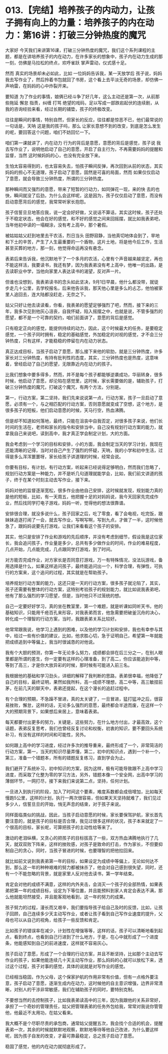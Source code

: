# 013.【完结】培养孩子的内动力，让孩子拥有向上的力量：培养孩子的内在动力：第16讲：打破三分钟热度的魔咒

大家好 今天我们来讲第16课，打破三分钟热度的魔咒，我们这个系列课程的主题，都是在讲培养孩子的内在动力，在许多家长的想象中，孩子内在动力生成的那一刻，仿佛是马拉松的终点，欢呼雀跃 掌声雷动，仪式感十足。

然而 真实的场景却未必如此，比如 一位妈妈告诉我，某一天放学后 孩子说，妈妈 我去写作业了，然后拎着书包就回了书房，这个看上去平淡无奇的场景，却仿佛一声响雷，在妈妈的心中炸裂开来。

要知道 为了作业的事情，娘俩已经斗争了好几年，这么主动还是第一次，从前那些拖延 懈怠 指责，纠缠 打骂 绝望的戏码，足以写成一部跌宕起伏的连续剧，从我的咨询经验来看，经过长期的铺垫，孩子的终极改变。

往往是瞬间的事情，特别自然，但家长的反应，往往都是惊恶不已，他们最常说的一句话是，天呐 这是我的孩子吗，那么 让家长意想不到的改变，到底是怎么发生的呢，要回答这个问题，咱们不妨回忆一下。

咱们第一课就讲了，内在动力 行为的背后是意愿，意愿的背后是感觉，孩子说 我去写作业了，说明他启动了自己的意愿，开启了自主行为，不再需要妈妈的提醒和监督，当然 这时候妈妈的心，也没有完全放下来。

生怕太容易得到的，也太容易失去，怕孩子瞬间反弹，再次回到从前的状态，其实 妈妈的担心不无道理，孩子启动了意愿，固然是可喜的局面，然而 如果仅仅启动了意愿，就会导致三分钟热度，所谓的三分钟热度。

那种瞬间而又强烈的意愿，带来了短暂的行动力，如同弹花一现，来的快 去的也快，瞬间就没了后劲，为什么会这样呢，这是因为，孩子仅仅启动了意愿，而没有启动意愿背后的感觉，我常常听家长抱怨。

孩子信誓旦旦地答应我，说一定会好好做，又说话不算话，其实这时候，孩子还处于不稳定状态，他会在好的感觉，和不好的感觉之间来回摇摆，就比如我表弟吧，当年他初中读的一塌糊涂，没有考上高中，那个暑假。

被姑姑姑父赶到地里去干农活，烈日当头 田野寂静，当他真切地体会到了，旱地和下土的辛苦，产生了人生最重要的一个盾物，这片土地，将是他今后工作，生活 甚至买葬的地方，那一刻，他觉得命运再没有悬念。

表弟后来告诉我，他沉默地干了一个多月的农活，心里有个声音越来越坚定，再也不能这样活，我要读书，我还有梦，因为我表弟没有考上高中，他唯一的出路，是去读职业中学，当他向家里人表达读书的渴望，反对声一片。

但谁也没想到，我表弟读书的念头如此坚决，9月1日早晨，他什么都没带，就徒步走几十公里，去学校报名，后来他告诉我，那天他心里是多么的忐忑，他怕被家里人追回去，连大陆都没赶走，无奈之下。

姑父只好让他去读读看，你看，我表弟的愿望足够强烈了吧，然而，接下来的三年，我多次见到他灰心沮丧，自我怀疑，陷入摇摆之中，也就是说，不管多强烈的愿望，都不是一个可靠的契约，咱们前面讲了，意愿的背后是感觉。

只有稳定正向的感觉，能提供持续的动力，因此，这个时候最大的任务，是要稳定感觉，一个孩子同时拥有，稳定的基础感觉，外加稳定的对视的感觉，才不会三分钟热度，只有这样，才能稳稳的停留在内在动力状态。

真正达成目标，当孩子启动了意愿，那么接下来他的软肋，就是三分钟热度，许多家长对三分钟热度，有持有批判性的态度，其实，三分钟热度也是热度，这意味着，曾经启动了自己的愿望，无限靠近内在动力的孩子。

比我们想象中要多得多，然而，并不是每个孩子都能够逆袭成功，华丽转身，很多时候，他启动了意愿，却沦陷在感觉里，这时候，家长需要做的是，辅助孩子，打破三分钟热度的魔咒，打破这个魔咒，有两个方法，分别是。

第一，行动方案，第二坚持，我们先来说说第一点，行动方案，孩子一旦启动了意愿，必须有一个，与之相匹配的行动方案，否则意愿就变成了空想，这个地方，是很多孩子的短板，他们启动意愿的时候，天马行空，热血沸腾。

但是却不知道如何落地，最终，只能在沮丧中自我否定，对很多孩子来说，他们长时间的生活在，老师和家长的指令和安排当中，自己没有规划行动方案的能力，就拿我自己来说吧，读到高中，我才真正学会制定计划，大的方面。

我会考虑到一个学习的目标和安排，小的方面，我会制定当天的学习计划，我现在还能清晰的记得，当时对自己产生了强烈的怀疑，天呐，我的小学和初中生活，过得是多么浑浑噩噩呀，家长给孩子讲道理的时候，经常会说。

你要有目标，有计划，有行动方案，听起来已经说得足够明白，然而我们忽略了，规划行动方案是一种能力，并不是听几句道理就能学会，比如，我们前文讲道的孩子，终于在某个时刻主动去写作业，接下来。

妈妈对他的监督逐渐宽松，很多作业由他自己安排，这时候就发现，规划能力真的是他的短板，比如，有一天周五，他把握十足的对妈妈说，我今天回家先完成作业，然后找同学打电子游戏，妈妈一听，觉得他的想法很靠谱。

安排很合理，就没多说什么，孩子回家之后，吃了零食，看了会电视，吃完饭，跟妹妹追逐打闹了一会，就去写作业，写啊写啊，写到九点，才做了一半，这时候他急了，跟妈妈说要先打游戏，让我们来看看这个孩子的安排。

其实，他只是安排了作业和游戏的先后顺序，并没有考虑到细节，假设我是这位家长，我会追问孩子，作业量是多少，总共有多少做作业的时间，作业的难易程度，几点开始，几点能完成，几点跟同学打游戏，到了时间。

对方能否完成作业，对方家长是否同意打游戏，万一有特殊情况，没法玩游戏，备用选择是什么，如果这样追问孩子，最终能追问出一个，科学合理，有弹性，可执行的方案来，这个追问的过程，其实就是在帮助孩子。

培养规划行动方案的能力，这还只是一天的行动方案，很多孩子就沦陷了，其实，孩子还需要有整体的行动方案，这特别考验孩子的规划能力，就比如说我表弟吧，他有了那么强烈的学习愿望，但是，当时他只不过笼统的想。

自己一定要好好学习，真的坐在教室里，第一个难题，就是听课如同听天书，他的基础知识，只能用千疮百孔来形容，对我表弟而言，他急需要把破釜沉舟的决心，转化成一个理智的行动方案，当时，我跟表弟关系比较好。

他常常跟我说，他学习上遇到的困难，以及他的学习计划和安排，我也有幸参与其中，给过一些有价值的建议，比如，他求胜心切，急于证明自己，希望第一年就能把成绩追到中等偏上，我当时很诚恳的对他说。

我有个大胆的预测，你第一年无论多么努力，成绩都会排在后三分之一，在别人眼里都是所谓的差生，你一定要有这样的心理准备，到了高二，你应该能追到中等，等到了高三，才是你大放异彩的时候，那时候有可能进入前三名。

我根据他的基础和学习劲头，详细的解释了我判断的思路，表弟很幸福，他降低了自己的目标，最终证明，果然如我所料，高一成绩不理想，高二中等，高三敏捏前茅，在前几天的聊天中，表弟还提起，在这个漫长的追赶过程中。

有个合理的预期，不急躁不冒进，真的太关键了，一旦冒进，猛打猛冲之后，很容易挫败，懈怠，这样的话，无论多么强烈的意愿，最终都会半途而废，在这样一个大的预期背景下，如果想后来居上，意味着表弟。

每天都要付出更多的努力，关键是，这些努力，在什么地方付出，才最高效，这个话题，表弟反复思考，我们也曾经反复讨论和权衡，初衷的知识，要不要回头系统补习，有没有这样的时间和可能性，另外。

如何跟上高中的学习进度，经过许多次的推导重来，最终形成了一个，非常简洁的行动方案，第一，当天的知识尽量弄懂，第二，初中的知识点，遇到一个补一个，第三，准备一个错题本，所有的错题反复练习，直到学会为止。

我们避开了系统补习，初中知识的方案，因为这样，极有可能导致跟不上高中学习进度，而采取了化整为零的学习方法，另外，错题本像一个安全网，出高中学习的薄弱环节，一网打尽，接下来我们来说第二点，坚持，任何计划。

一旦进入到执行的阶段，加入了时间这个要素，难度系数都会成倍增加，比如每天慢跑5公里，这样的计划，执行一两次很容易，但如果天天坚持就难了，我们见过多少人，信誓旦旦的开始，悄无声息的结束，对于孩子来说。

同样面临类似的挑战，因此，当孩子启动意愿的时候，家长要保驾护航，家长首先要注意的，就是孩子的目标是否合理，我见过很多这样的状况，孩子本来就定了一个很高的目标，家长呢，可算把孩子的主动性给等来了。

激动的老泪纵横，又贪心的把孩子的目标拔高了一些，双方热血沸腾地执行了几天，就双双败下阵来，这样的挫败感，对孩子是致命的打击，作为家长，不但要抑制自己的贪心，同时，当孩子冒进的时候，也要理智的把他拉回来。

就比如前文说到我表弟第一年的目标，如果设定为成绩中等偏上，无论如何达不到，那么这一年的种种艰难的努力都被抹杀了，他会对自己感到很失望，同时，还有一个不能忽略的背景，就是家里人反对他去读书，第一学年结束。

肯定会对他的成绩不满意，这样的内外夹击，会消灭一个孩子的全部热情，如果表弟把第一年的成绩目标，设定为下等位置，并且能预料到家人肯定会表达不满，那么他就能坦然接受，并且能客观地看到，这一年的努力的成果。

孩子努力的过程，漫长而又艰辛，我们要指导孩子给自己及时的反馈，比如，让孩子回顾，自己连续多少天主动写作业，或者让孩子看到自己写作业速度的提升，父母也可以从自己的视角，给孩子一些反馈和肯定。

比如孩子的错误率在减少，计划性在增强等等，这样的话，孩子可以清晰地看到起点，看到终点，也看到自己行进到了什么地方，于是，在心中就形成了一个进度条，他能感知到自己的前进速度，这样就不容易灰心。

孩子启动了意愿，形成了一个合理的行动方案，并且不断坚持，比如那个主动去写作业的孩子，如果他能连续几十天主动写作业，那么妈妈的心就可以放松下来，透过这个过程，孩子对事的感觉，具体的说就是对写作业的感觉。

已经相当稳固，作为父母，这个保家护航的作用非常有价值，但有一点格外要注意，孩子启动了意愿，逐渐生成内在动力，这时候他的自主意识增强，边界非常清晰，对别人的干涉非常敏感，我们在辅助孩子的同时，要特别克制。

不要想当然的去控制孩子，比如我表弟读高中的三年，因为我跟他的关系非常好，承担了一个奇妙的管理责任，姑父把管理表弟的任务外包给我，常常对我说你管管他，他最近不太用功，在姑父看来。

我大概不是个尽职尽责的承包商，通常姑父提醒五次，我会找个合适的机会，提醒表弟一次，其余的时候就默默地观察，默默地等待等他自己改进，为什么要这样呢，因为孩子自发的改变，才最可靠最稳定，总之孩子启动了意愿。

稳固了感觉，他的内在动力就彻底形成了。